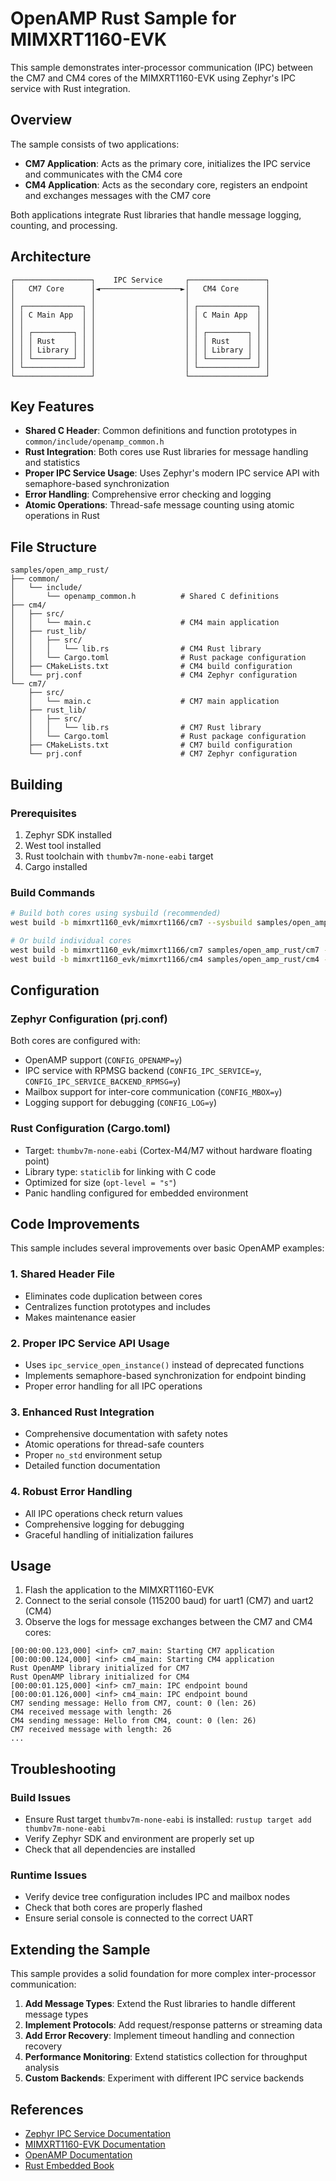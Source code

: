 # OpenAMP Rust Sample for MIMXRT1160-EVK

This sample demonstrates inter-processor communication (IPC) between the CM7 and CM4 cores of the MIMXRT1160-EVK using Zephyr's IPC service with Rust integration.

## Overview

The sample consists of two applications:
- **CM7 Application**: Acts as the primary core, initializes the IPC service and communicates with the CM4 core
- **CM4 Application**: Acts as the secondary core, registers an endpoint and exchanges messages with the CM7 core

Both applications integrate Rust libraries that handle message logging, counting, and processing.

## Architecture

```
┌─────────────────┐    IPC Service     ┌─────────────────┐
│   CM7 Core      │◄──────────────────►│   CM4 Core      │
│                 │                    │                 │
│ ┌─────────────┐ │                    │ ┌─────────────┐ │
│ │ C Main App  │ │                    │ │ C Main App  │ │
│ │             │ │                    │ │             │ │
│ │ ┌─────────┐ │ │                    │ │ ┌─────────┐ │ │
│ │ │ Rust    │ │ │                    │ │ │ Rust    │ │ │
│ │ │ Library │ │ │                    │ │ │ Library │ │ │
│ │ └─────────┘ │ │                    │ │ └─────────┘ │ │
│ └─────────────┘ │                    │ └─────────────┘ │
└─────────────────┘                    └─────────────────┘
```

## Key Features

- **Shared C Header**: Common definitions and function prototypes in `common/include/openamp_common.h`
- **Rust Integration**: Both cores use Rust libraries for message handling and statistics
- **Proper IPC Service Usage**: Uses Zephyr's modern IPC service API with semaphore-based synchronization
- **Error Handling**: Comprehensive error checking and logging
- **Atomic Operations**: Thread-safe message counting using atomic operations in Rust

## File Structure

```
samples/open_amp_rust/
├── common/
│   └── include/
│       └── openamp_common.h          # Shared C definitions
├── cm4/
│   ├── src/
│   │   └── main.c                    # CM4 main application
│   ├── rust_lib/
│   │   ├── src/
│   │   │   └── lib.rs                # CM4 Rust library
│   │   └── Cargo.toml                # Rust package configuration
│   ├── CMakeLists.txt                # CM4 build configuration
│   └── prj.conf                      # CM4 Zephyr configuration
└── cm7/
    ├── src/
    │   └── main.c                    # CM7 main application
    ├── rust_lib/
    │   ├── src/
    │   │   └── lib.rs                # CM7 Rust library
    │   └── Cargo.toml                # Rust package configuration
    ├── CMakeLists.txt                # CM7 build configuration
    └── prj.conf                      # CM7 Zephyr configuration
```

## Building

### Prerequisites

1. Zephyr SDK installed
2. West tool installed
3. Rust toolchain with `thumbv7m-none-eabi` target
4. Cargo installed

### Build Commands

```bash
# Build both cores using sysbuild (recommended)
west build -b mimxrt1160_evk/mimxrt1166/cm7 --sysbuild samples/open_amp_rust -p always

# Or build individual cores
west build -b mimxrt1160_evk/mimxrt1166/cm7 samples/open_amp_rust/cm7 -p always
west build -b mimxrt1160_evk/mimxrt1166/cm4 samples/open_amp_rust/cm4 -p always
```

## Configuration

### Zephyr Configuration (prj.conf)

Both cores are configured with:
- OpenAMP support (`CONFIG_OPENAMP=y`)
- IPC service with RPMSG backend (`CONFIG_IPC_SERVICE=y`, `CONFIG_IPC_SERVICE_BACKEND_RPMSG=y`)
- Mailbox support for inter-core communication (`CONFIG_MBOX=y`)
- Logging support for debugging (`CONFIG_LOG=y`)

### Rust Configuration (Cargo.toml)

- Target: `thumbv7m-none-eabi` (Cortex-M4/M7 without hardware floating point)
- Library type: `staticlib` for linking with C code
- Optimized for size (`opt-level = "s"`)
- Panic handling configured for embedded environment

## Code Improvements

This sample includes several improvements over basic OpenAMP examples:

### 1. Shared Header File
- Eliminates code duplication between cores
- Centralizes function prototypes and includes
- Makes maintenance easier

### 2. Proper IPC Service API Usage
- Uses `ipc_service_open_instance()` instead of deprecated functions
- Implements semaphore-based synchronization for endpoint binding
- Proper error handling for all IPC operations

### 3. Enhanced Rust Integration
- Comprehensive documentation with safety notes
- Atomic operations for thread-safe counters
- Proper `no_std` environment setup
- Detailed function documentation

### 4. Robust Error Handling
- All IPC operations check return values
- Comprehensive logging for debugging
- Graceful handling of initialization failures

## Usage

1. Flash the application to the MIMXRT1160-EVK
2. Connect to the serial console (115200 baud) for uart1 (CM7) and uart2 (CM4)
3. Observe the logs for message exchanges between the CM7 and CM4 cores:

```
[00:00:00.123,000] <inf> cm7_main: Starting CM7 application
[00:00:00.124,000] <inf> cm4_main: Starting CM4 application
Rust OpenAMP library initialized for CM7
Rust OpenAMP library initialized for CM4
[00:00:01.125,000] <inf> cm7_main: IPC endpoint bound
[00:00:01.126,000] <inf> cm4_main: IPC endpoint bound
CM7 sending message: Hello from CM7, count: 0 (len: 26)
CM4 received message with length: 26
CM4 sending message: Hello from CM4, count: 0 (len: 26)
CM7 received message with length: 26
...
```

## Troubleshooting

### Build Issues
- Ensure Rust target `thumbv7m-none-eabi` is installed: `rustup target add thumbv7m-none-eabi`
- Verify Zephyr SDK and environment are properly set up
- Check that all dependencies are installed

### Runtime Issues
- Verify device tree configuration includes IPC and mailbox nodes
- Check that both cores are properly flashed
- Ensure serial console is connected to the correct UART

## Extending the Sample

This sample provides a solid foundation for more complex inter-processor communication:

1. **Add Message Types**: Extend the Rust libraries to handle different message types
2. **Implement Protocols**: Add request/response patterns or streaming data
3. **Add Error Recovery**: Implement timeout handling and connection recovery
4. **Performance Monitoring**: Extend statistics collection for throughput analysis
5. **Custom Backends**: Experiment with different IPC service backends

## References

- [Zephyr IPC Service Documentation](https://docs.zephyrproject.org/latest/services/ipc/index.html)
- [MIMXRT1160-EVK Documentation](https://docs.zephyrproject.org/latest/boards/nxp/mimxrt1160_evk/doc/index.html)
- [OpenAMP Documentation](https://openamp.readthedocs.io/)
- [Rust Embedded Book](https://docs.rust-embedded.org/book/)